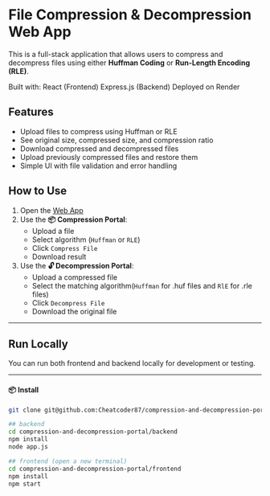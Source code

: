 # File Compression & Decompression Web App

This is a full-stack application that allows users to compress and decompress files using either **Huffman Coding** or **Run-Length Encoding (RLE)**.

Built with:
React (Frontend)
Express.js (Backend)
Deployed on Render

## Features

- Upload files to compress using Huffman or RLE
- See original size, compressed size, and compression ratio
- Download compressed and decompressed files
- Upload previously compressed files and restore them
- Simple UI with file validation and error handling

## How to Use

1. Open the [Web App](https://compression-and-decompression-portal-8u2j.onrender.com/)
2. Use the **📦 Compression Portal**:
   - Upload a file
   - Select algorithm (`Huffman` or `RLE`)
   - Click `Compress File`
   - Download result
3. Use the **🔓 Decompression Portal**:
   - Upload a compressed file
   - Select the matching algorithm(`Huffman` for .huf files and `RlE` for .rle files)
   - Click `Decompress File`
   - Download the original file

---

## Run Locally

You can run both frontend and backend locally for development or testing.

---

#### 📦 Install

```bash
git clone git@github.com:Cheatcoder87/compression-and-decompression-portal.git

## backend
cd compression-and-decompression-portal/backend
npm install
node app.js

## frontend (open a new terminal)
cd compression-and-decompression-portal/frontend
npm install
npm start
